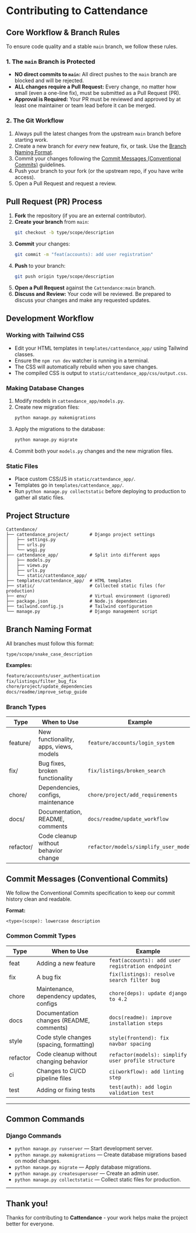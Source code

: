 # Contributing to Cattendance

## Core Workflow & Branch Rules

To ensure code quality and a stable `main` branch, we follow these rules.

### 1. The `main` Branch is Protected
- **NO direct commits to `main`:** All direct pushes to the `main` branch are blocked and will be rejected.  
- **ALL changes require a Pull Request:** Every change, no matter how small (even a one-line fix), must be submitted as a Pull Request (PR).  
- **Approval is Required:** Your PR must be reviewed and approved by at least one maintainer or team lead before it can be merged.

### 2. The Git Workflow
1. Always pull the latest changes from the upstream `main` branch before starting work.  
2. Create a new branch for *every* new feature, fix, or task. Use the [Branch Naming Format](#branch-naming-format).  
3. Commit your changes following the [Commit Messages (Conventional Commits)](#commit-messages-conventional-commits) guidelines.  
4. Push your branch to your fork (or the upstream repo, if you have write access).  
5. Open a Pull Request and request a review.


## Pull Request (PR) Process

1. **Fork** the repository (if you are an external contributor).  
2. **Create your branch** from `main`:  
   ```bash
   git checkout -b type/scope/description
   ```
3. **Commit** your changes:  
   ```bash
   git commit -m "feat(accounts): add user registration"
   ```
4. **Push** to your branch:  
   ```bash
   git push origin type/scope/description
   ```
5. **Open a Pull Request** against the `Cattendance:main` branch.  
6. **Discuss and Review:** Your code will be reviewed. Be prepared to discuss your changes and make any requested updates.


## Development Workflow

### Working with Tailwind CSS
- Edit your HTML templates in `templates/cattendance_app/` using Tailwind classes.  
- Ensure the `npm run dev` watcher is running in a terminal.  
- The CSS will automatically rebuild when you save changes.  
- The compiled CSS is output to `static/cattendance_app/css/output.css`.

### Making Database Changes
1. Modify models in `cattendance_app/models.py`.  
2. Create new migration files:  
   ```bash
   python manage.py makemigrations
   ```
3. Apply the migrations to the database:  
   ```bash
   python manage.py migrate
   ```
4. Commit both your `models.py` changes and the new migration files.

### Static Files
- Place custom CSS/JS in `static/cattendance_app/`.  
- Templates go in `templates/cattendance_app/`.  
- Run `python manage.py collectstatic` before deploying to production to gather all static files.


## Project Structure

```
Cattendance/
├── cattendance_project/        # Django project settings
│   ├── settings.py
│   ├── urls.py
│   └── wsgi.py
├── cattendance_app/            # Split into different apps
│   ├── models.py
│   ├── views.py
│   ├── urls.py
│   └── static/cattendance_app/
├── templates/cattendance_app/  # HTML templates
├── static/                     # Collected static files (for production)
├── env/                        # Virtual environment (ignored)
├── package.json                # Node.js dependencies
├── tailwind.config.js          # Tailwind configuration
└── manage.py                   # Django management script
```


## Branch Naming Format

All branches must follow this format:

```
type/scope/snake_case_description
```

**Examples:**
```bash
feature/accounts/user_authentication
fix/listings/filter_bug_fix
chore/project/update_dependencies
docs/readme/improve_setup_guide
```

### Branch Types

| Type       | When to Use                                           | Example                                 |
|------------|--------------------------------------------------------|-----------------------------------------|
| feature/   | New functionality, apps, views, models                 | `feature/accounts/login_system`         |
| fix/       | Bug fixes, broken functionality                        | `fix/listings/broken_search`            |
| chore/     | Dependencies, configs, maintenance                     | `chore/project/add_requirements`        |
| docs/      | Documentation, README, comments                        | `docs/readme/update_workflow`           |
| refactor/  | Code cleanup without behavior change                   | `refactor/models/simplify_user_model`   |


## Commit Messages (Conventional Commits)

We follow the Conventional Commits specification to keep our commit history clean and readable.

**Format:**
```
<type>(scope): lowercase description
```

### Common Commit Types

| Type     | When to Use                                      | Example                                           |
|----------|---------------------------------------------------|---------------------------------------------------|
| feat     | Adding a new feature                              | `feat(accounts): add user registration endpoint`  |
| fix      | A bug fix                                         | `fix(listings): resolve search filter bug`        |
| chore    | Maintenance, dependency updates, configs          | `chore(deps): update django to 4.2`               |
| docs     | Documentation changes (README, comments)          | `docs(readme): improve installation steps`        |
| style    | Code style changes (spacing, formatting)          | `style(frontend): fix navbar spacing`             |
| refactor | Code cleanup without changing behavior            | `refactor(models): simplify user profile structure` |
| ci       | Changes to CI/CD pipeline files                    | `ci(workflow): add linting step`                  |
| test     | Adding or fixing tests                             | `test(auth): add login validation test`           |

---

## Common Commands

### Django Commands
- `python manage.py runserver` — Start development server.  
- `python manage.py makemigrations` — Create database migrations based on model changes.  
- `python manage.py migrate` — Apply database migrations.  
- `python manage.py createsuperuser` — Create an admin user.  
- `python manage.py collectstatic` — Collect static files for production.


---

## Thank you!

Thanks for contributing to **Cattendance** - your work helps make the project better for everyone.